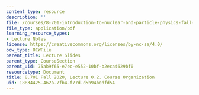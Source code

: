 ```yaml
---
content_type: resource
description: ''
file: /courses/8-701-introduction-to-nuclear-and-particle-physics-fall-2020/18834425462a7fb4f77dd5b94bedfd54_MIT8_701f20_lec0.2.pdf
file_type: application/pdf
learning_resource_types:
- Lecture Notes
license: https://creativecommons.org/licenses/by-nc-sa/4.0/
ocw_type: OCWFile
parent_title: Lecture Slides
parent_type: CourseSection
parent_uid: 75ab9f65-e7ec-e552-10bf-b2eca4629bf0
resourcetype: Document
title: 8.701 Fall 2020, Lecture 0.2. Course Organization
uid: 18834425-462a-7fb4-f77d-d5b94bedfd54
---
```

